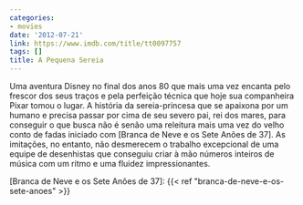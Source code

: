 ```yaml
---
categories:
- movies
date: '2012-07-21'
link: https://www.imdb.com/title/tt0097757
tags: []
title: A Pequena Sereia
---
```


Uma aventura Disney no final dos anos 80 que mais uma vez encanta pelo frescor dos seus traços e pela perfeição técnica que hoje sua companheira Pixar tomou o lugar. A história da sereia-princesa que se apaixona por um humano e precisa passar por cima de seu severo pai, rei dos mares, para conseguir o que busca não é senão uma releitura mais uma vez do velho conto de fadas iniciado com [Branca de Neve e os Sete Anões de 37]. As imitações, no entanto, não desmerecem o trabalho excepcional de uma equipe de desenhistas que conseguiu criar à mão números inteiros de música com um ritmo e uma fluidez impressionantes.

[Branca de Neve e os Sete Anões de 37]: {{< ref "branca-de-neve-e-os-sete-anoes" >}}